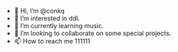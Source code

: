 - 👋 Hi, I’m @conkq
- 👀 I’m interested in ddl.
- 🌱 I’m currently learning music.
- 💞️ I’m looking to collaborate on some special projects.
- 📫 How to reach me 
111111
<!---
conkq/conkq is a ✨ special ✨ repository because its `README.md` (this file) appears on your GitHub profile.
You can click the Preview link to take a look at your changes.
--->
